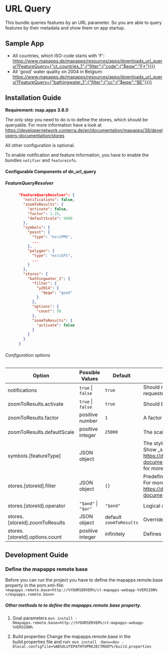 # URL Query
This bundle queries features by an URL parameter.
So you are able to query features by their metadata and show them on app startup. 

Sample App
------------------
* All countries, which ISO-code starts with 'F':
https://www.mapapps.de/mapapps/resources/apps/downloads_url_query/?FeatureQuery={"ct_countries_1":{"filter":{"code":{"$eqw":"F*"}}}}
* All 'good' water quality on 2004 in Belgium:
https://www.mapapps.de/mapapps/resources/apps/downloads_url_query/?FeatureQuery={"bathingwater_1":{"filter":{"cc":{"$eqw":"BE"}}}}

Installation Guide
------------------
**Requirement: map.apps 3.8.0**

The only step you need to do is to define the stores, which should be queryable.
For more information have a look at
https://developernetwork.conterra.de/en/documentation/mapapps/38/developers-documentation/stores

All other configuration is optional.

To enable notification and feature information, you have to enable the bundles ```notifier``` and ```featureinfo```.

#### Configurable Components of dn_url_query

##### FeatureQueryResolver
```json
      "FeatureQueryResolver": {
        "notifications": false,
        "zoomToResults": {
          "activate": false,
          "factor": 1.25,
          "defaultScale": 5000
        },
        "symbols": {
          "point": {
            "type": "esriPMS",
            ...
          },
          "polygon": {
            "type": "esriSFS",
            ...
          }
        },
        "stores": {
          "bathingwater_1": {
            "filter": {
              "y2014": {
                "$eqw": "good"
              }
            },
            "options": {
              "count": 50
            },
            "zoomToResults": {
              "activate": false
            }
          }
        }
      }
```

###### Configuration options
| Option                         | Possible Values                 | Default                     | Description                                                                                                                                                                                                              |
|--------------------------------|---------------------------------|-----------------------------|--------------------------------------------------------------------------------------------------------------------------------------------------------------------------------------------------------------------------|
| notifications                  | ```true``` &#124; ```false```   | ```true```                  | Should notifications shown, if an error occurred, e.g. to many features were requested?                                                                                                                                  |
| zoomToResults.activate         | ```true``` &#124; ```false```   | ```true```                  | Should be zoomed to all requested features?                                                                                                                                                                              |
| zoomToResults.factor           | positive number                 | ```1```                     | A factor of the zoom extent, to get a border around all requested features                                                                                                                                               |
| zoomToResults.defaultScale     | positive integer                | ```25000```                 | The scale used, if no extent could created from the features                                                                                                                                                             |
| symbols.[featureType]          | JSON object                     |                             | The styling information, how to render the features.<br>Show _symbolTable in <br> https://developernetwork.conterra.de/en/documentation/mapapps/38/developers-documentation/omni-search <br> for more information        |
| stores.[storeId].filter        | JSON object                     | ```{}```                    | Predefined filters, to limit the access to the features. <br> For more information have a look at <br> https://developernetwork.conterra.de/en/documentation/mapapps/38/developers-documentation/complex-query-dojostore |
| stores.[storeId].operator      | ```"$and"``` &#124; ```"$or"``` | ```"$and"```                | Logical operator to combine the predefined filters with the user-defined one.                                                                                                                                            |
| stores.[storeId].zoomToResults | JSON object                     | default ```zoomToResults``` | Overrides the default zoomToResults to change the behavior of every store.                                                                                                                                               |
| stores.[storeId].options.count | positive integer                | infinitely                  | Defines the limit of requested features. If more returned, no feature will be shown.                                                                                                                                     |

Development Guide
------------------
### Define the mapapps remote base
Before you can run the project you have to define the mapapps.remote.base property in the pom.xml-file:
`<mapapps.remote.base>http://%YOURSERVER%/ct-mapapps-webapp-%VERSION%</mapapps.remote.base>`

##### Other methods to to define the mapapps.remote.base property.
1. Goal parameters
`mvn install -Dmapapps.remote.base=http://%YOURSERVER%/ct-mapapps-webapp-%VERSION%`

2. Build properties
Change the mapapps.remote.base in the build.properties file and run:
`mvn install -Denv=dev -Dlocal.configfile=%ABSOLUTEPATHTOPROJECTROOT%/build.properties`
